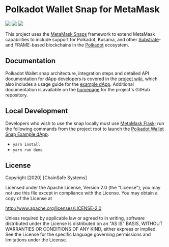 # Polkadot Wallet Snap for MetaMask

![](https://github.com/chainsafe/metamask-snap-polkadot/workflows/ci/badge.svg)
![](https://img.shields.io/github/issues-raw/chainsafe/metamask-snap-polkadot)
![](https://img.shields.io/github/license/chainsafe/metamask-snap-polkadot)

This project uses the [MetaMask Snaps](https://metamask.io/snaps/) framework to extend MetaMask
capabilities to include support for Polkadot, Kusama, and other
[Substrate](https://docs.substrate.io/)- and FRAME-based blockchains in the
[Polkadot](https://www.polkadot.network/) ecosystem.

## Documentation

Polkadot Wallet snap architecture, integration steps and detailed API documentation for dApp
developers is covered in the
[project wiki](https://github.com/ChainSafe/metamask-snap-polkadot/wiki), which also includes a
usage guide for the [example dApp](https://polkadot.snap.chainsafe.io/). Additional
documentation is available on the
[homepage](https://github.com/ChainSafe/metamask-snap-polkadot#polkadot-wallet-snap-for-metamask)
for the project's GitHub repository.

## Local Development

Developers who wish to use the snap locally must use [MetaMask Flask](https://metamask.io/flask/);
run the following commands from the project root to launch the
[Polkadot Wallet Snap Example dApp](https://github.com/ChainSafe/metamask-snap-polkadot/tree/master/packages/example).

- `yarn install`
- `yarn run demo`

## License

Copyright [2020] [ChainSafe Systems]

Licensed under the Apache License, Version 2.0 (the "License");
you may not use this file except in compliance with the License.
You may obtain a copy of the License at

http://www.apache.org/licenses/LICENSE-2.0

Unless required by applicable law or agreed to in writing, software
distributed under the License is distributed on an "AS IS" BASIS,
WITHOUT WARRANTIES OR CONDITIONS OF ANY KIND, either express or implied.
See the License for the specific language governing permissions and
limitations under the License.
